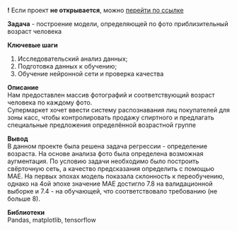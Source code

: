 **!** Если проект **не открывается**, можно [перейти по ссылке](https://nbviewer.jupyter.org/github/aazaozerskaia/YaPraktikum/blob/main/age%20recognition/%D0%9E%D0%BF%D1%80%D0%B5%D0%B4%D0%B5%D0%BB%D0%B5%D0%BD%D0%B8%D0%B5%20%D0%B2%D0%BE%D0%B7%D1%80%D0%B0%D1%81%D1%82%D0%B0%20%D0%BF%D0%BE%20%D1%84%D0%BE%D1%82%D0%BE.ipynb)



**Задача** - построение модели, определяющей по фото приблизительный возраст человека 

**Ключевые шаги**   
1. Исследовательский анализ данных;
2. Подготовка данных к обучению;
3. Обучение нейронной сети и проверка качества

**Описание**   
Нам предоставлен массив фотографий и соответствующий возраст человека по каждому фото.  
Супермаркет хочет ввести систему распознавания лиц покупателей для зоны касс, чтобы контролировать продажу спиртного и предлагать специальные предложения определённой возрастной группе

**Вывод**  
В данном проекте была решена задача регрессии - определение возраста. На основе анализа фото была определена возможная аугментация. По условию задачи необходимо было построить свёрточную сеть, а качество предсказания определить с помощью MAE. 
На первых эпохах модель показала склонность к переобучению, однако на 4ой эпохе значение МАЕ достигло 7.8 на валидационной выборке и 7.4 - на обучающей, что соответствовало требованию (не больше 8). 

**Библиотеки**  
Pandas, matplotlib, tensorflow
